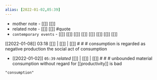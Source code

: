 ```yaml
---
alias: [2022-01-02,05:39]
---
```

- mother note - [[]] [[]]
- related note - [[]] [[]] #quote 
- `contemporary events` - [[]] [[]] [[]] [[]] [[]] [[]] [[]] [[]]

[[2022-01-08]] 03:18 [[]] | [[]] | [[]] # # #
consumption is regarded as negative production
the social act of consumption
- [[2022-01-02]]  `05:39` _related_ [[]] | [[]] | [[]] # # #
unbounded material consumption without regard for [[productivity]] is bad

```query
"consumption"
```